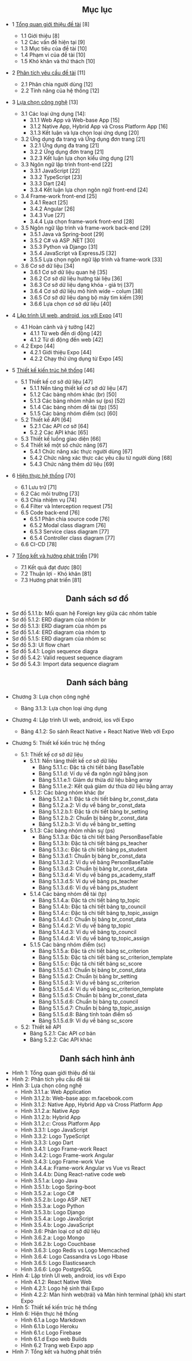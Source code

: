 <center> <h2>Mục lục</h2> </center>

- 1 [Tổng quan giới thiệu đề tài](https://github.com/datai999/thesis-document/blob/main/report/Chapter_1_intro.md#1-tổng-quan-giới-thiệu-đề-tài) [8]

  - 1.1 Giới thiệu [8]
  - 1.2 Các vấn đề hiện tại [9]
  - 1.3 Mục tiêu của đề tài [10]
  - 1.4 Phạm vi của đề tài [10]
  - 1.5 Khó khăn và thử thách [10]

- 2 [Phân tích yêu cầu đề tài](https://github.com/datai999/thesis-document/blob/main/report/Chapter_2_requirement.md#2-phân-tích-yêu-cầu-đề-tài) [11]

  - 2.1 Phân chia người dùng [12]
  - 2.2 Tính năng của hệ thống [12]

- 3 [Lựa chọn công nghệ](https://github.com/datai999/thesis-document/blob/main/report/Chapter_3_technology.md#3-lựa-chọn-công-nghệ) [13]

  - 3.1 Các loại ứng dụng [14]:
    - 3.1.1 Web App và Web-base App [15]
    - 3.1.2 Native App, Hybrid App và Cross Platform App [16]
    - 3.1.3 Kết luận và lựa chọn loại ứng dụng [20]
  - 3.2 Ứng dụng đa trang và Ứng dụng đơn trang [21]
    - 3.2.1 Ứng dụng đa trang [21]
    - 3.2.2 Ứng dụng đơn trang [21]
    - 3.2.3 Kết luận lựa chọn kiểu ứng dụng [21]
  - 3.3 Ngôn ngữ lập trình front-end [22]
    - 3.3.1 JavaScript [22]
    - 3.3.2 TypeScript [23]
    - 3.3.3 Dart [24]
    - 3.3.4 Kết luận lựa chọn ngôn ngữ front-end [24]
  - 3.4 Frame-work front-end [25]
    - 3.4.1 React [25]
    - 3.4.2 Angular [26]
    - 3.4.3 Vue [27]
    - 3.4.4 Lựa chọn frame-work front-end [28]
  - 3.5 Ngôn ngữ lập trình và frame-work back-end [29]
    - 3.5.1 Java và Spring-boot [29]
    - 3.5.2 C# và ASP .NET [30]
    - 3.5.3 Python và Django [31]
    - 3.5.4 JavaScript và ExpressJS [32]
    - 3.5.5 Lựa chọn ngôn ngữ lập trình và frame-work [33]
  - 3.6 Cơ sở dữ liệu [34]
    - 3.6.1 Cơ sở dữ liệu quan hệ [35]
    - 3.6.2 Cơ sở dữ liệu hướng tài liệu [36]
    - 3.6.3 Cơ sở dữ liệu dạng khóa - giá trị [37]
    - 3.6.4 Cơ sở dữ liệu mô hình wide – colum [38]
    - 3.6.5 Cơ sở dữ liệu dạng bộ máy tìm kiếm [39]
    - 3.6.6 Lựa chọn cơ sở dữ liệu [40]

<div style="page-break-after: always;"></div>

- 4 [Lập trình UI web, android, ios với Expo](https://github.com/datai999/thesis-document/blob/main/report/Chapter_4_expo_all_ui.md#4-lập-trình-ui-web-android-ios-với-expo) [41]

  - 4.1 Hoàn cảnh và ý tưởng [42]
    - 4.1.1 Từ web đến di động [42]
    - 4.1.2 Từ di động đến web [42]
  - 4.2 Expo [44]
    - 4.2.1 Giới thiệu Expo [44]
    - 4.2.2 Chạy thử ứng dụng từ Expo [45]

- 5 [Thiết kế kiến trúc hệ thống](https://github.com/datai999/thesis-document/blob/main/report/Chapter_5_achitechture_design.md#5-thiết-kế-kiến-trúc-hệ-thống) [46]

  - 5.1 Thiết kế cơ sở dữ liệu [47]
    - 5.1.1 Nền tảng thiết kế cơ sở dữ liệu [47]
    - 5.1.2 Các bảng nhóm khác (br) [50]
    - 5.1.3 Các bảng nhóm nhân sự (ps) [52]
    - 5.1.4 Các bảng nhóm đề tài (tp) [55]
    - 5.1.5 Các bảng nhóm điểm (sc) [60]
  - 5.2 Thiết kế API [64]
    - 5.2.1 Các API cơ sở [64]
    - 5.2.2 Các API khác [65]
  - 5.3 Thiết kế luồng giao diện [66]
  - 5.4 Thiết kế một số chức năng [67]
    - 5.4.1 Chức năng xác thực người dùng [67]
    - 5.4.2 Chức năng xác thực các yêu cầu từ người dùng [68]
    - 5.4.3 Chức năng thêm dữ liệu [69]

- 6 [Hiện thực hệ thống](https://github.com/datai999/thesis-document/blob/main/report/Chapter_6_implement.md#6-hiện-thực-hệ-thống) [70]

  - 6.1 Lưu trữ [71]
  - 6.2 Các môi trường [73]
  - 6.3 Chia nhiệm vụ [74]
  - 6.4 Filter và Interception request [75]
  - 6.5 Code back-end [76]
    - 6.5.1 Phân chia source code [76]
    - 6.5.2 Modal class diagram [76]
    - 6.5.3 Service class diagram [77]
    - 6.5.4 Controller class diagram [77]
  - 6.6 CI-CD [78]

- 7 [Tổng kết và hướng phát triển](https://github.com/datai999/thesis-document/blob/main/report/Chapter_7_result_develop.md#7-tổng-kết-và-hướng-phát-triển) [79]
  - 7.1 Kết quả đạt được [80]
  - 7.2 Thuận lợi - Khó khăn [81]
  - 7.3 Hướng phát triển [81]

<div style="page-break-after: always;"></div>

<center><h2>Danh sách sơ đồ</h2></center>

- Sơ đồ 5.1.1.b: Mối quan hệ Foreign key giữa các nhóm table
- Sơ đồ 5.1.2: ERD diagram của nhóm br
- Sơ đồ 5.1.3: ERD diagram của nhóm ps
- Sơ đồ 5.1.4: ERD diagram của nhóm tp
- Sơ đồ 5.1.5: ERD diagram của nhóm sc
- Sơ đồ 5.3: UI flow chart
- Sơ đồ 5.4.1: Login sequence diagra
- Sơ đồ 5.4.2: Valid request sequence diagram
- Sơ đồ 5.4.3: Import data sequence diagram

<div style="page-break-after: always;"></div>

<center> <h2>Danh sách bảng</h2> </center>

- Chương 3: Lựa chọn công nghệ

  - Bảng 3.1.3: Lựa chọn loại ứng dụng

- Chương 4: Lập trình UI web, android, ios với Expo

  - Bảng 4.1.2: So sánh React Native + React Native Web với Expo

- Chương 5: Thiết kế kiến trúc hệ thống

  - 5.1: Thiết kế cơ sở dữ liệu
    - 5.1.1: Nền tảng thiết kế cơ sở dữ liệu
      - Bảng 5.1.1.c: Đặc tả chi tiết bảng BaseTable
      - Bảng 5.1.1.d: Ví dụ về đa ngôn ngữ bằng json
      - Bảng 5.1.1.e.1: Giảm dư thừa dữ liệu bằng array
      - Bảng 5.1.1.e.2: Kết quả giảm dư thừa dữ liệu bằng array
    - 5.1.2: Các bảng nhóm khác (br
      - Bảng 5.1.2.a.1: Đặc tả chi tiết bảng br_const_data
      - Bảng 5.1.2.a.2: Ví dụ về bảng br_const_data
      - Bảng 5.1.2.b.1: Đặc tả chi tiết bảng br_setting
      - Bảng 5.1.2.b.2: Chuẩn bị bảng br_const_data
      - Bảng 5.1.2.b.3: Ví dụ về bảng br_setting
    - 5.1.3: Các bảng nhóm nhân sự (ps)
      - Bảng 5.1.3.a: Đặc tả chi tiết bảng PersonBaseTable
      - Bảng 5.1.3.b: Đặc tả chi tiết bảng ps_teacher
      - Bảng 5.1.3.c: Đặc tả chi tiết bảng ps_student
      - Bảng 5.1.3.d.1: Chuẩn bị bảng br_const_data
      - Bảng 5.1.3.d.2: Ví dụ về bảng PersonBaseTable
      - Bảng 5.1.3.d.3: Chuẩn bị bảng br_const_data
      - Bảng 5.1.3.d.4: Ví dụ về bảng ps_academy_staff
      - Bảng 5.1.3.d.5: Ví dụ về bảng ps_teacher
      - Bảng 5.1.3.d.6: Ví dụ về bảng ps_student
    - 5.1.4 Các bảng nhóm đề tài (tp)
      - Bảng 5.1.4.a: Đặc tả chi tiết bảng tp_topic
      - Bảng 5.1.4.b: Đặc tả chi tiết bảng tp_council
      - Bảng 5.1.4.c: Đặc tả chi tiết bảng tp_topic_assign
      - Bảng 5.1.4.d.1: Chuẩn bị bảng br_const_data
      - Bảng 5.1.4.d.2: Ví dụ về bảng tp_topic
      - Bảng 5.1.4.d.3: Ví dụ về bảng tp_council
      - Bảng 5.1.4.d.4: Ví dụ về bảng tp_topic_assign
    - 5.1.5 Các bảng nhóm điểm (sc)
      - Bảng 5.1.5.a: Đặc tả chi tiết bảng sc_criterion
      - Bảng 5.1.5.b: Đặc tả chi tiết bảng sc_criterion_template
      - Bảng 5.1.5.c: Đặc tả chi tiết bảng sc_score
      - Bảng 5.1.5.d.1: Chuẩn bị bảng br_const_data
      - Bảng 5.1.5.d.2: Chuẩn bị bảng br_setting
      - Bảng 5.1.5.d.3: Ví dụ về bảng sc_criterion
      - Bảng 5.1.5.d.4: Ví dụ về bảng sc_criterion_template
      - Bảng 5.1.5.d.5: Chuẩn bị bảng br_const_data
      - Bảng 5.1.5.d.6: Chuẩn bị bảng tp_council
      - Bảng 5.1.5.d.7: Chuẩn bị bảng tp_topic_assign
      - Bảng 5.1.5.d.8: Bảng tính toán điểm số
      - Bảng 5.1.5.d.9: Ví dụ về bảng sc_score
  - 5.2: Thiết kế API
    - Bảng 5.2.1: Các API cơ bản
    - Bảng 5.2.2: Các API khác

<div style="page-break-after: always;"></div>

<center> <h2>Danh sách hình ảnh</h2> </center>

- Hình 1: Tổng quan giới thiệu đề tài
- Hình 2: Phân tích yêu cầu đề tài
- Hình 3: Lựa chọn công nghệ
  - Hình 3.1.1.a: Web Application
  - Hình 3.1.2.b: Web-base app: m.facebook.com
  - Hình 3.1.2: Native App, Hybrid App và Cross Platform App
  - Hình 3.1.2.a: Native App
  - Hình 3.1.2.b: Hybrid App
  - Hình 3.1.2.c: Cross Platform App
  - Hình 3.3.1: Logo JavaScript
  - Hình 3.3.2: Logo TypeScript
  - Hình 3.3.3: Logo Dart
  - Hình 3.4.1: Logo Frame-work React
  - Hình 3.4.2: Logo Frame-work Angular
  - Hình 3.4.3: Logo Frame-work Vue
  - Hình 3.4.4.a: Frame-work Angular vs Vue vs React
  - Hình 3.4.4.b: Dùng React-native code web
  - Hình 3.5.1.a: Logo Java
  - Hình 3.5.1.b: Logo Spring-boot
  - Hình 3.5.2.a: Logo C#
  - Hình 3.5.2.b: Logo ASP .NET
  - Hình 3.5.3.a: Logo Python
  - Hình 3.5.3.b: Logo Django
  - Hình 3.5.4.a: Logo JavaScript
  - Hình 3.5.4.b: Logo JavaScript
  - Hình 3.6: Phân loại cơ sở dữ liệu
  - Hình 3.6.2.a: Logo Mongo
  - Hình 3.6.2.b: Logo Couchbase
  - Hình 3.6.3: Logo Redis vs Logo Memcached
  - Hình 3.6.4: Logo Cassandra vs Logo Hbase
  - Hình 3.6.5: Logo Elasticsearch
  - Hình 3.6.6: Logo PostgreSQL
- Hình 4: Lập trình UI web, android, ios với Expo
  - Hình 4.1.2: React Native Web
  - Hình 4.2.1: Logo hệ sinh thái Expo
  - Hình 4.2.2: Màn hình web(trái) và Màn hình terminal (phải) khi start Expo
- Hình 5: Thiết kế kiến trúc hệ thống
- Hình 6: Hiện thực hệ thống
  - Hình 6.1.a Logo Markdown
  - Hình 6.1.b Logo Heroku
  - Hình 6.1.c Logo Firebase
  - Hình 6.1.d Expo web Builds
  - Hình 6.2 Trang web Expo app
- Hình 7: Tổng kết và hướng phát triển

<div style="page-break-after: always;"></div>
